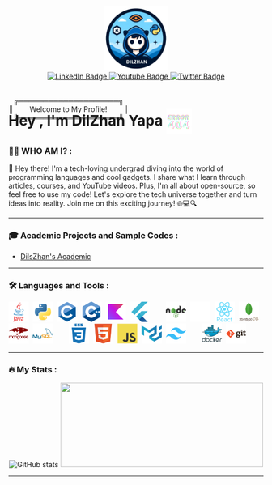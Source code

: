 <div id="header" align="center">
  <img src="https://github.com/DilZhaan/DilZhaan/blob/main/Logo%20Png.png?raw=true" width="25%"/>
</div>
<div id="badges" align="center">
  <a href="https://www.linkedin.com/in/dilzhaan/">
    <img src="https://img.shields.io/badge/LinkedIn-blue?style=for-the-badge&logo=linkedin&logoColor=white" alt="LinkedIn Badge"/> 
  </a>
  <a href="https://www.facebook.com/DilzhanYapa">
    <img src="https://img.shields.io/badge/FaceBook-red?style=for-the-badge&logo=facebook&logoColor=white" alt="Youtube Badge"/>
  </a>
  <a href="https://stackoverflow.com/users/17633900/dilzhan-yapa">
    <img src="https://img.shields.io/badge/StackOverFlow-blue?style=for-the-badge&logo=stackoverflow&logoColor=white" alt="Twitter Badge"/>
  </a>
  <br/>
  <img src="https://komarev.com/ghpvc/?username=DilZhaan&style=flat-square&color=blue" alt=""/>
</div>

<div align="center">
<p style="position:fixed;">
╔════════════════════╗ <br/>
║&emsp;&emsp; Welcome to My Profile! &emsp;&emsp;║<br/>
╚════════════════════╝<br/>
</p>
</div>

<h1>
  Hey , I'm DilZhan Yapa
  <img src="https://github.com/DilZhaan/DilZhaan/blob/main/giphy.gif?raw=true" width="50px" align = 'center'/>
</h1>

### :woman_technologist: WHO AM I? :

<p> 🚀 Hey there! I'm a tech-loving undergrad diving into the world of programming languages and cool gadgets. I share what I learn through articles, courses, and YouTube videos. Plus, I'm all about open-source, so feel free to use my code! Let's explore the tech universe together and turn ideas into reality. Join me on this exciting journey! 🌐💻🔍</p>

---

### :mortar_board: Academic Projects and Sample Codes :

 - <a href = "https://github.com/Dilzhan-s-Academic"> DilsZhan's Academic </a>

---

### :hammer_and_wrench: Languages and Tools :
<div>
  <img src="https://github.com/devicons/devicon/blob/master/icons/java/java-original-wordmark.svg" title="Java" alt="Java" width="40" height="40"/>&nbsp;
  <img src="https://github.com/devicons/devicon/blob/master/icons/python/python-original.svg" title="Python" **alt="Python" width="40" height="40"/>&nbsp;
  <img src="https://github.com/devicons/devicon/blob/master/icons/c/c-original.svg" title="C" alt="C" width="40" height="40"/>&nbsp;
  <img src="https://github.com/devicons/devicon/blob/master/icons/cplusplus/cplusplus-original.svg" title="C++" alt="C++" width="40" height="40"/>&nbsp;
  <img src="https://github.com/devicons/devicon/blob/master/icons/kotlin/kotlin-original.svg" title="Kotlin" alt="Kotlin" width="40" height="40"/>&nbsp;
  <img src="https://github.com/devicons/devicon/blob/master/icons/flutter/flutter-original.svg" title="Flutter" alt="Flutter" width="40" height="40"/>&nbsp; &nbsp; &nbsp; &nbsp;
 <img src="https://github.com/devicons/devicon/blob/master/icons/nodejs/nodejs-original-wordmark.svg" title="NodeJS" alt="NodeJS" width="40" height="40"/>&nbsp;
  <img src="https://github.com/DilZhaan/DilZhaan/blob/main/express.svg" title="ExpressJS" alt="ExpressJS" width="40" height="40"/>&nbsp;
  <img src="https://github.com/devicons/devicon/blob/master/icons/react/react-original-wordmark.svg" title="React" alt="React" width="40" height="40"/>&nbsp;
  <img src="https://github.com/devicons/devicon/blob/master/icons/mongodb/mongodb-original-wordmark.svg" title="MongoDB"  alt="MongoDB" width="40" height="40"/>&nbsp;
  <img src="https://github.com/devicons/devicon/blob/master/icons/mongoose/mongoose-original-wordmark.svg" title="Firebase" alt="Firebase" width="40" height="40"/>&nbsp;
  <img src="https://github.com/devicons/devicon/blob/master/icons/mysql/mysql-original-wordmark.svg" title="MySQL"  alt="MySQL" width="40" height="40"/>&nbsp; &nbsp; &nbsp; &nbsp; 
  <img src="https://github.com/devicons/devicon/blob/master/icons/css3/css3-plain-wordmark.svg"  title="CSS3" alt="CSS" width="40" height="40"/>&nbsp;
  <img src="https://github.com/devicons/devicon/blob/master/icons/html5/html5-original.svg" title="HTML5" alt="HTML" width="40" height="40"/>&nbsp;
  <img src="https://github.com/devicons/devicon/blob/master/icons/javascript/javascript-original.svg" title="JavaScript" alt="JavaScript" width="40" height="40"/>&nbsp;
  <img src="https://github.com/devicons/devicon/blob/master/icons/materialui/materialui-original.svg" title="Material UI" alt="Material UI" width="40" height="40"/>&nbsp;
  <img src="https://github.com/devicons/devicon/blob/master/icons/tailwindcss/tailwindcss-original.svg" title="TailwindCSS" alt="TailwindCSS" width="40" height="40"/>&nbsp; &nbsp; &nbsp; &nbsp;
  <img src="https://github.com/devicons/devicon/blob/master/icons/docker/docker-original-wordmark.svg" title="Docker"  alt="Docker" width="40" height="40"/>&nbsp;
  <img src="https://github.com/devicons/devicon/blob/master/icons/git/git-original-wordmark.svg" title="Git" alt="Git" width="40" height="40"/>

  <!--
  <img src="https://github.com/devicons/devicon/blob/master/icons/spring/spring-original-wordmark.svg" title="Spring" alt="Spring" width="40" height="40"/>&nbsp;
  <img src="https://github.com/devicons/devicon/blob/master/icons/redux/redux-original.svg" title="Redux" alt="Redux " width="40" height="40"/>&nbsp;
  <img src="https://github.com/devicons/devicon/blob/master/icons/gatsby/gatsby-original.svg" title="Gatsby"  alt="Gatsby" width="40" height="40"/>&nbsp;
  <img src="https://github.com/devicons/devicon/blob/master/icons/amazonwebservices/amazonwebservices-plain-wordmark.svg" title="AWS" alt="AWS" width="40" height="40"/>&nbsp;
  -->
</div>

---

### :fire: My Stats :
<div align="center">
<img src="https://github-readme-stats.vercel.app/api?username=DilZhaan&show_icons=true&include_all_commits=true&theme=dracula" alt="GitHub stats"  width = "400px"/>
<!-- <img src="http://github-readme-streak-stats.herokuapp.com?user=DilZhaan&theme=dracula"  height ="167px" width = "400px"><br/> -->
<img src="https://github-readme-stats.vercel.app/api/top-langs/?username=DilZhaan&layout=compact&theme=dracula" height ="167px" width = "400px"/>

</div>

<!--
---

### :writing_hand: Blog Posts :
-->

---


